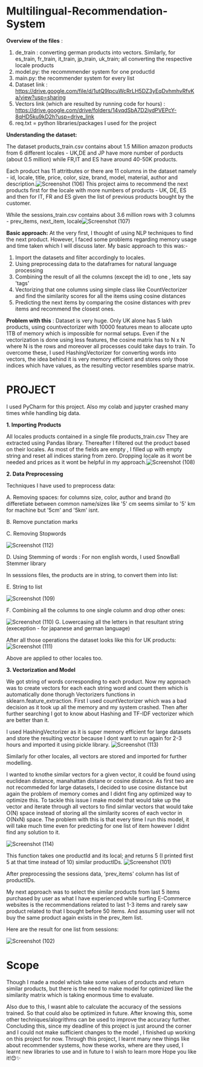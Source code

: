 # Multilingual-Recommendation-System
**Overview of the files** :
1. de_train : converting german products into vectors.
Similarly, for es_train, fr_train, it_train, jp_train, uk_train; all converting the respective locale products
2. model.py: the recommmender system for one productId
3. main.py: the recommender system for every list
4. Dataset link : https://drive.google.com/file/d/1utQ9lpcuWcRrLH5DZ3yEqDvhmhvRfvKa/view?usp=sharing
5. Vectors link (which are resulted by running code for hours) : https://drive.google.com/drive/folders/14vqdSbA7D2iydPVEPcY-8qHD5ku9kD2h?usp=drive_link
6. req.txt = python libraries/packages I used for the project



**Understanding the dataset:**

The dataset products_train.csv contains about 1.5 Million amazon products from 6 different locales - UK,DE and JP have more number of porducts (about 0.5 million) while FR,IT and ES have around 40-50K products.

Each product has 11 attritbutes or there are 11 columns in the dataset namely - id, locale, title, price, color, size, brand, model, material, author and description.![Screenshot (106)](https://github.com/Mohit7076A/Multilingual-Recommendation-System/assets/98163995/ed9a8821-2b3f-4e5f-8bcc-a5d1c76f80b1)
This project aims to recommend the next products first for the locale with more numbers of products - UK, DE, ES and then for IT, FR and ES given the list of previous products bought by the customer.

While the sessions_train.csv contains about 3.6 million rows with 3 columns - prev_items, next_item, locale![Screenshot (107)](https://github.com/Mohit7076A/Multilingual-Recommendation-System/assets/98163995/d8fd16ca-5061-4a44-9b32-810355fc1f61)


**Basic approach:**
At the very first, I thought of using NLP techniques to find the next product. However, I faced some problems regarding memory usage and time taken which I will discuss later. My basic approach to this was:- 
1. Import the datasets and filter accordingly to locales.
2. Using preprocessing data to the dataframes for natural language processing
3. Combining the result of all the columns (except the id) to one , lets say 'tags'
4. Vectorizing that one columns using simple class like CountVectorizer and find the similarity scores for all the items using cosine distances
5. Predicting the next items by comparing the cosine distances with prev items and recommend the closest ones.

**Problem with this** : Dataset is very huge. Only UK alone has 5 lakh products, using countvectorizer with 10000 features mean to allocate upto 1TB of memory which is impossible for normal setups. Even if the vectorization is done using less features, the cosine matrix has to N x N where N is the rows and moreover all processes could take days to train.
To overcome these, I used HashingVectorizer for converting words into vectors, the idea behind  it is very memory efficient and stores only those indices which have values, as the resulting vector resembles sparse matrix.


# PROJECT  
I used PyCharm for this project. Also my colab and jupyter crashed many times while handling big data.

**1. Importing Products**

All locales products contained in a single file products_train.csv They are extracted using Pandas library. 
Thereafter I filtered out the product based on their locales. As most of the fields are empty , I filled up with empty string and reset all indices staring from zero. Dropping locale as it wont be needed and prices as it wont be helpful in my approach.![Screenshot (108)](https://github.com/Mohit7076A/Multilingual-Recommendation-System/assets/98163995/3ed1de93-aa40-4b6b-90d3-abad73e1eea8)

**2. Data Preprocessing**

Techniques I have used to preprocess data:

A. Removing spaces: for columns size, color, author and brand (to differetiate between common name/sizes like '5' cm seems similar to '5' km for machine but '5cm' and '5km' isnt.

B. Remove punctation marks

C. Removing Stopwords

![Screenshot (112)](https://github.com/Mohit7076A/Multilingual-Recommendation-System/assets/98163995/d9a6a3c7-9b0d-4ad0-be82-44ef0cb55342)

D. Using Stemming of words : For non english words, I used SnowBall Stemmer library

In sesssions files, the products are in string, to convert them into list:

E. String to list

![Screenshot (109)](https://github.com/Mohit7076A/Multilingual-Recommendation-System/assets/98163995/b17b06a5-ae91-44e3-b46a-40a399449bc7)

F. Combining all the columns to one single column and drop other ones:

![Screenshot (110)](https://github.com/Mohit7076A/Multilingual-Recommendation-System/assets/98163995/9afe3bb8-3c55-44b3-a5b1-e71564157f0c)
G. Lowercasing all the letters in that resultant string (exeception - for japanese and german language)

After all those operations the dataset looks like this for UK products:
![Screenshot (111)](https://github.com/Mohit7076A/Multilingual-Recommendation-System/assets/98163995/b0b6ff07-ef46-42e2-8682-bbde655a18b4)

Above are applied to other locales too.


**3. Vectorization and Model**

We got string of words corresponding to each product. Now my approach was to create vectors for each each string word and count them which is automatically done thorugh Vectorizers functions in sklearn.feature_extraction. First I used countVectorizer which was a bad decision as it took up all the memory and my system crashed. Then after further searching I got to know about Hashing and TF-IDF vectorizer which are better than it.

I used HashingVectorizer as it is super memory efficient for large datasets and store the resulting vector because I dont want to run again for 2-3 hours
and imported it using pickle library.
![Screenshot (113)](https://github.com/Mohit7076A/Multilingual-Recommendation-System/assets/98163995/3a183c68-dd15-4533-b78c-6254493749b4)

Similarly for other locales, all vectors are stored and imported for further modelling.

I wanted to knothe similar vectors for a given vector, it could be found using euclidean distance, manahattan distane or cosine distance. As first two are not recommeded for large datasets, I decided to use cosine distance but again the problem of memory comes and I didnt fing any optimized way to optimize this. To tackle this issue I make model that would take up the vector and iterate through all vectors to find similar vectors that would take O(N) space instead of storing all the similarity scores of each vector in O(NxN) space. The problem with this is that every time I run this model, it will take much time even for predicting for one list of item however I didnt find any solution to it.

![Screenshot (114)](https://github.com/Mohit7076A/Multilingual-Recommendation-System/assets/98163995/53729a27-dd09-466a-995e-e0c2169291da)

This function takes one productId and its local; and returns 5 (I printed first 5 at that time instead of 10)  similar productIDs.
![Screenshot (101)](https://github.com/Mohit7076A/Multilingual-Recommendation-System/assets/98163995/e8298ae9-7228-46a1-ba7f-837205b65ef1)

After preprocessing the sessions data, 'prev_items' column has list of productIDs.

My next approach was to select the similar products from last 5 items purchased by user as what I have experienced while surfing E-Commerce websites is the recommendations related to last 1-3 items and rarely saw product related to that I bought before 50 items. And assuming user will not buy the same product again exists in the prev_item list.

Here are the result for one list from sessions:


![Screenshot (102)](https://github.com/Mohit7076A/Multilingual-Recommendation-System/assets/98163995/ec4b6924-75cf-406a-8f60-eb3fcd931977)


# Scope
Though I made a model which take some values of products and return similar products, but there is the need to make model for optimized like the similarity matrix which is taking enormous time to evaluate.

Also due to this, I wasnt able to calculate the accuracy of the sessions trained.
So that could also be optimized in future.
After knowing this, some other techniques/alogrithms can be used to improve the accuracy further.
Concluding this, since my deadline of this project is just around the corner and I could not make sufficient changes to the model , I finished up working on this project for now.
Through this project, I learnt many new things like about recommender systems, how these works, where are they used, I learnt new libraries to use and in future to I wish to learn more
Hope you like it!😊✨










